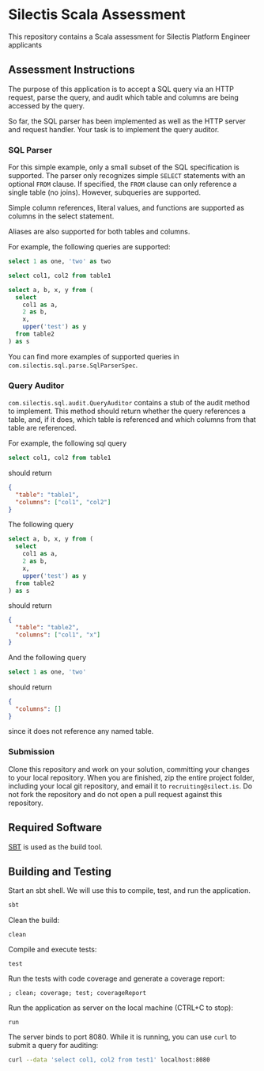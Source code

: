 # Silectis Scala Assessment

This repository contains a Scala assessment for Silectis Platform Engineer applicants

## Assessment Instructions

The purpose of this application is to accept a SQL query via an HTTP request, parse the query,
and audit which table and columns are being accessed by the query.

So far, the SQL parser has been implemented as well as the HTTP server and request handler. Your
task is to implement the query auditor.

### SQL Parser

For this simple example, only a small subset of the SQL specification is supported. The parser only
recognizes simple `SELECT` statements with an optional `FROM` clause. If specified, the `FROM`
clause can only reference a single table (no joins). However, subqueries are supported.

Simple column references, literal values, and functions are supported as columns in the select
statement.

Aliases are also supported for both tables and columns.

For example, the following queries are supported:

```sql
select 1 as one, 'two' as two

select col1, col2 from table1

select a, b, x, y from (
  select
    col1 as a,
    2 as b,
    x,
    upper('test') as y
  from table2
) as s
```

You can find more examples of supported queries in `com.silectis.sql.parse.SqlParserSpec`.

### Query Auditor

`com.silectis.sql.audit.QueryAuditor` contains a stub of the audit method to implement. This method
should return whether the query references a table, and, if it does, which table is referenced and
which columns from that table are referenced.

For example, the following sql query
```sql
select col1, col2 from table1
```

should return
```json
{
  "table": "table1",
  "columns": ["col1", "col2"]
}
```

The following query
```sql
select a, b, x, y from (
  select
    col1 as a,
    2 as b,
    x,
    upper('test') as y
  from table2
) as s
```

should return
```json
{
  "table": "table2",
  "columns": ["col1", "x"]
}
```

And the following query
```sql
select 1 as one, 'two'
```

should return
```json
{
  "columns": []
}
```
since it does not reference any named table.

### Submission

Clone this repository and work on your solution, committing your changes to your local repository.
When you are finished, zip the entire project folder, including your local git repository,
and email it to `recruiting@silect.is`.  Do not fork the repository and do not open a pull request 
against this repository.

## Required Software

[SBT](https://www.scala-sbt.org/) is used as the build tool.

## Building and Testing

Start an sbt shell. We will use this to compile, test, and run the application.
```bash
sbt
```

Clean the build:
```sbtshell
clean
```

Compile and execute tests:
```sbtshell
test
```

Run the tests with code coverage and generate a coverage report:
```sbtshell
; clean; coverage; test; coverageReport
```

Run the application as server on the local machine (CTRL+C to stop):
```sbtshell
run
```

The server binds to port 8080. While it is running, you can use `curl` to submit a query for auditing:
```bash
curl --data 'select col1, col2 from test1' localhost:8080
```
